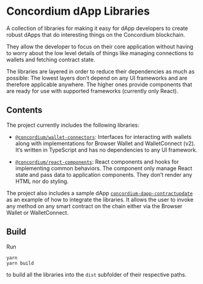 # Concordium dApp Libraries

A collection of libraries for making it easy for dApp developers to create robust dApps that do interesting things
on the Concordium blockchain.

They allow the developer to focus on their core application without having to worry about the low level details of
things like managing connections to wallets and fetching contract state.

The libraries are layered in order to reduce their dependencies as much as possible:
The lowest layers don’t depend on any UI frameworks and are therefore applicable anywhere.
The higher ones provide components that are ready for use with supported frameworks (currently only React).

## Contents

The project currently includes the following libraries:

- [`@concordium/wallet-connectors`](./packages/wallet-connectors):
  Interfaces for interacting with wallets along with implementations for Browser Wallet and WalletConnect (v2).
  It’s written in TypeScript and has no dependencies to any UI framework.

- [`@concordium/react-components`](./packages/react-components):
  React components and hooks for implementing common behaviors.
  The component only manage React state and pass data to application components.
  They don’t render any HTML nor do styling.

The project also includes a sample dApp [`concordium-dapp-contractupdate`](./samples/contractupdate) as an example
of how to integrate the libraries.
It allows the user to invoke any method on any smart contract on the chain either via the Browser Wallet or WalletConnect.

## Build

Run

```shell
yarn
yarn build
```

to build all the libraries into the `dist` subfolder of their respective paths.
